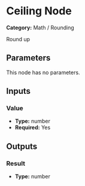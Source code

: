
# Ceiling Node

**Category:** Math / Rounding

Round up

## Parameters

This node has no parameters.

## Inputs


### Value
- **Type:** number
- **Required:** Yes



## Outputs


### Result
- **Type:** number




